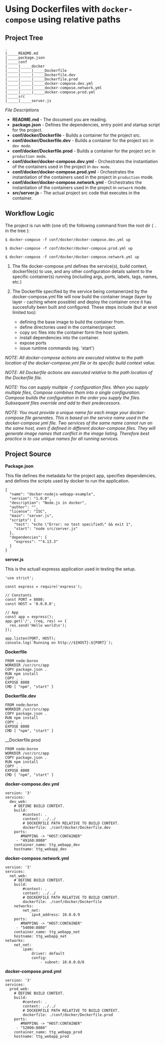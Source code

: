 # Using Dockerfiles with ```docker-compose``` using relative paths


## Project Tree
```
.
|_____README.md
|_____package.json
|_____conf
|_____|_____docker
|_____|_____|_____Dockerfile
|_____|_____|_____Dockerfile.dev
|_____|_____|_____Dockerfile.prod
|_____|_____|_____docker-compose.dev.yml
|_____|_____|_____docker-compose.network.yml
|_____|_____|_____docker-compose.prod.yml
|_____src
|_____|_____server.js
```

*File Descriptions*

- __README.md__ - The document you are reading.
- __package.json__ - Defines the dependencies, entry point and startup script for the project.
- __conf/docker/Dockerfile__ - Builds a container for the project src.
- __conf/docker/Dockerfile.dev__ - Builds a container for the project src in ```dev mode```.
- __conf/docker/Dockerfile.prod__ - Builds a container for the project src in ```production mode```.
- __conf/docker/docker-compose.dev.yml__ - Orchestrates the instantiation of the containers used in the project in ```dev mode```.
- __conf/docker/docker-compose.prod.yml__ - Orchestrates the instantiation of the containers used in the project in ```production``` mode.
- __conf/docker/docker-compose.network.yml__ - Orchestrates the instantiation of the containers used in the project in ```network``` mode.
- __src/server.js__ - The actual project src code that executes in the container.


## Workflow Logic

The project is run with (one of) the following command from the root dir ( ```.``` in the tree ):
```
$ docker-compose -f conf/docker/docker-compose.dev.yml up

$ docker-compose -f conf/docker/docker-compose.prod.yml up

$ docker-compose -f conf/docker/docker-compose.network.yml up
```

1) The file docker-compose.yml defines the service(s), build context, dockerfile(s) to use, and any other configuration details salient to the specific container(s) running (including args, ports, labels, tags, names, etc.)

1) The Dockerfile specified by the service being containerized by the docker-compose.yml file will now build the container image (layer by layer - caching where possible) and deploy the container once it has succesfully been built and configured. These steps include (but ar enot limited too):
    - defining the base image to build the container from.
    - define directories used in the container/project.
    - copy src files into the container form the host system.
    - install dependencies into the container.
    - expose ports
    - issue runtime commands (eg. 'start')

*NOTE: All docker-compose actions are executed relative to the path location of the docker-compose.yml file or its specific build context value.*

*NOTE: All Dockerfile actions are executed relative to the path location of the Dockerfile file.*

*NOTE: You can supply multiple -f configuration files. When you supply multiple files, Compose combines them into a single configuration. Compose builds the configuration in the order you supply the files. Subsequent files override and add to their predecessors.*

*NOTE: You must provide a unique name for each image your docker-compose file generates. This is based on the service name used in the docker-compose.yml file. Two services of the same name cannot run on the same host, even if defined in different docker-compose files. They will generate image names that conflict in the image listing. Therefore best practice is to use unique names for all running services.*


## Project Source

__Package.json__

This file defines the metadata for the project app, specifies dependencies, and defines the scripts used by docker to run the application.

```
{
  "name": "docker-nodejs-webapp-example",
  "version": "1.0.0",
  "description": "Node.js in docker",
  "author": "",
  "license": "ISC",
  "main": "server.js",
  "scripts": {
    "test": "echo \"Error: no test specified\" && exit 1",
    "start": "node src/server.js"
  },
  "dependencies": {
    "express": "^4.13.3"
  }
}
```

__server.js__

This is the actuall expresss application used in testing the setup.

```
'use strict';

const express = require('express');

// Constants
const PORT = 8080;
const HOST = '0.0.0.0';

// App
const app = express();
app.get('/', (req, res) => {
  res.send('Hello world\n');
});

app.listen(PORT, HOST);
console.log(`Running on http://${HOST}:${PORT}`);
```

__Dockerfile__

```
FROM node:boron
WORKDIR /usr/src/app
COPY package.json .
RUN npm install
COPY . .
EXPOSE 8000
CMD [ "npm", "start" ]
```

__Dockerfile.dev__

```
FROM node:boron
WORKDIR /usr/src/app
COPY package.json .
RUN npm install
COPY . .
EXPOSE 8000
CMD [ "npm", "start" ]
```

__Dockerfile.prod

```
FROM node:boron
WORKDIR /usr/src/app
COPY package.json .
RUN npm install
COPY . .
EXPOSE 8000
CMD [ "npm", "start" ]
```

__docker-compose.dev.yml__

```
version: '3'
services:
  dev_web:
    # DEFINE BUILD CONTEXT.
    build:
        #context: .
        context: ../../
        # DOCKERFILE PATH RELATIVE TO BUILD CONTEXT.
        dockerfile: ./conf/docker/Dockerfile.dev
    ports:
       #MAPPING -> "HOST:CONTAINER"
     - "49160:8080"
    container_name: ttg_webapp_dev
    hostname: ttg_webapp_dev
```

__docker-compose.network.yml__

```
version: '3'
services:
  net_web:
    # DEFINE BUILD CONTEXT.
    build:
        #context: .
        context: ../../
        # DOCKERFILE PATH RELATIVE TO BUILD CONTEXT.
        dockerfile: ./conf/docker/Dockerfile
    networks:
        net_net:
            ipv4_address: 10.0.0.9
    ports:
       #MAPPING -> "HOST:CONTAINER"
     - "54000:8080"
    container_name: ttg_webapp_net
    hostname: ttg_webapp_net
networks:
    net_net:
        ipam:
            driver: default
            config:
                - subnet: 10.0.0.0/8
```

__docker-compose.prod.yml__

```
version: '3'
services:
  prod_web:
    # DEFINE BUILD CONTEXT.
    build:
        #context: .
        context: ../../
        # DOCKERFILE PATH RELATIVE TO BUILD CONTEXT.
        dockerfile: ./conf/docker/Dockerfile.prod
    ports:
       #MAPPING -> "HOST:CONTAINER"
     - "52000:8080"
    container_name: ttg_webapp_prod
    hostname: ttg_webapp_prod
```
